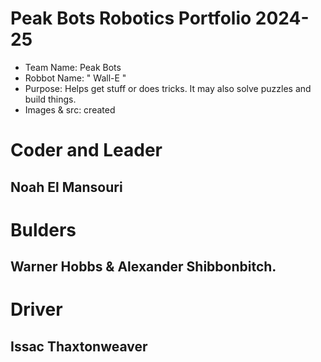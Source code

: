 # Peak Bots Robotics Portfolio 2024-25

* Team Name: Peak Bots
* Robbot Name: " Wall-E " 
* Purpose: Helps get stuff or does tricks. It may also solve puzzles and build things.
* Images & src: created

# Coder and Leader
## Noah El Mansouri

# Bulders
## Warner Hobbs & Alexander Shibbonbitch.

# Driver
## Issac Thaxtonweaver

